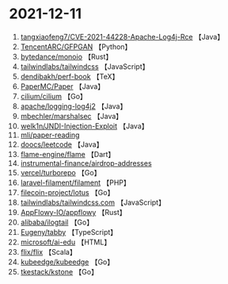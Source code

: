 # 2021-12-11

1. [tangxiaofeng7/CVE-2021-44228-Apache-Log4j-Rce](https://github.com/tangxiaofeng7/CVE-2021-44228-Apache-Log4j-Rce) 【Java】
2. [TencentARC/GFPGAN](https://github.com/TencentARC/GFPGAN) 【Python】
3. [bytedance/monoio](https://github.com/bytedance/monoio) 【Rust】
4. [tailwindlabs/tailwindcss](https://github.com/tailwindlabs/tailwindcss) 【JavaScript】
5. [dendibakh/perf-book](https://github.com/dendibakh/perf-book) 【TeX】
6. [PaperMC/Paper](https://github.com/PaperMC/Paper) 【Java】
7. [cilium/cilium](https://github.com/cilium/cilium) 【Go】
8. [apache/logging-log4j2](https://github.com/apache/logging-log4j2) 【Java】
9. [mbechler/marshalsec](https://github.com/mbechler/marshalsec) 【Java】
10. [welk1n/JNDI-Injection-Exploit](https://github.com/welk1n/JNDI-Injection-Exploit) 【Java】
11. [mli/paper-reading](https://github.com/mli/paper-reading) 
12. [doocs/leetcode](https://github.com/doocs/leetcode) 【Java】
13. [flame-engine/flame](https://github.com/flame-engine/flame) 【Dart】
14. [instrumental-finance/airdrop-addresses](https://github.com/instrumental-finance/airdrop-addresses) 
15. [vercel/turborepo](https://github.com/vercel/turborepo) 【Go】
16. [laravel-filament/filament](https://github.com/laravel-filament/filament) 【PHP】
17. [filecoin-project/lotus](https://github.com/filecoin-project/lotus) 【Go】
18. [tailwindlabs/tailwindcss.com](https://github.com/tailwindlabs/tailwindcss.com) 【JavaScript】
19. [AppFlowy-IO/appflowy](https://github.com/AppFlowy-IO/appflowy) 【Rust】
20. [alibaba/ilogtail](https://github.com/alibaba/ilogtail) 【Go】
21. [Eugeny/tabby](https://github.com/Eugeny/tabby) 【TypeScript】
22. [microsoft/ai-edu](https://github.com/microsoft/ai-edu) 【HTML】
23. [flix/flix](https://github.com/flix/flix) 【Scala】
24. [kubeedge/kubeedge](https://github.com/kubeedge/kubeedge) 【Go】
25. [tkestack/kstone](https://github.com/tkestack/kstone) 【Go】
